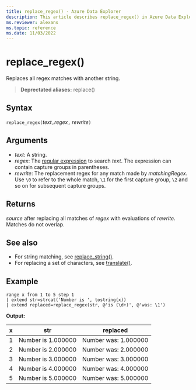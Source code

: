 ```yaml
---
title: replace_regex() - Azure Data Explorer
description: This article describes replace_regex() in Azure Data Explorer.
ms.reviewer: alexans
ms.topic: reference
ms.date: 11/03/2022
---
```

# replace_regex()

Replaces all regex matches with another string.

> **Deprectated aliases:** replace()

## Syntax

`replace_regex(`*text*`,`*regex*`,` *rewrite*`)`

## Arguments

* *text*: A string.
* *regex*: The [regular expression](https://github.com/google/re2/wiki/Syntax) to search *text*. The expression can contain capture groups in parentheses.
* *rewrite*: The replacement regex for any match made by *matchingRegex*. Use `\0` to refer to the whole match, `\1` for the first capture group, `\2` and so on for subsequent capture groups.

## Returns

*source* after replacing all matches of *regex* with evaluations of *rewrite*. Matches do not overlap.

## See also

* For string matching, see [replace_string()](replace-string-function.md).
* For replacing a set of characters, see [translate()](translatefunction.md).

## Example

```kusto
range x from 1 to 5 step 1
| extend str=strcat('Number is ', tostring(x))
| extend replaced=replace_regex(str, @'is (\d+)', @'was: \1')
```

**Output:**

| x    | str | replaced|
|---|---|---|
| 1    | Number is 1.000000  | Number was: 1.000000|
| 2    | Number is 2.000000  | Number was: 2.000000|
| 3    | Number is 3.000000  | Number was: 3.000000|
| 4    | Number is 4.000000  | Number was: 4.000000|
| 5    | Number is 5.000000  | Number was: 5.000000|
 